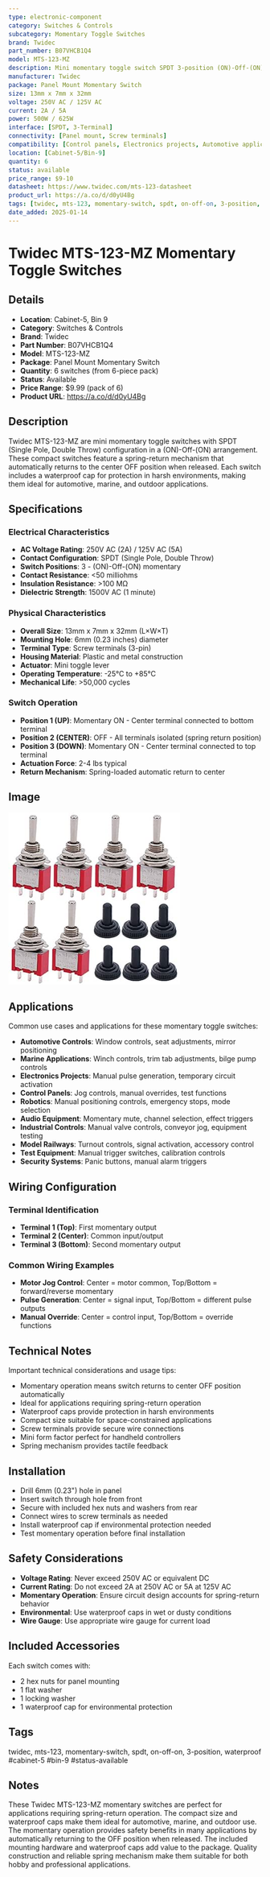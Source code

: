 ```yaml
---
type: electronic-component
category: Switches & Controls
subcategory: Momentary Toggle Switches
brand: Twidec
part_number: B07VHCB1Q4
model: MTS-123-MZ
description: Mini momentary toggle switch SPDT 3-position (ON)-Off-(ON) with waterproof cap
manufacturer: Twidec
package: Panel Mount Momentary Switch
size: 13mm x 7mm x 32mm
voltage: 250V AC / 125V AC
current: 2A / 5A
power: 500W / 625W
interface: [SPDT, 3-Terminal]
connectivity: [Panel mount, Screw terminals]
compatibility: [Control panels, Electronics projects, Automotive applications]
location: [Cabinet-5/Bin-9]
quantity: 6
status: available
price_range: $9-10
datasheet: https://www.twidec.com/mts-123-datasheet
product_url: https://a.co/d/d0yU4Bg
tags: [twidec, mts-123, momentary-switch, spdt, on-off-on, 3-position, waterproof, cabinet-5, bin-9, status-available]
date_added: 2025-01-14
---
```


# Twidec MTS-123-MZ Momentary Toggle Switches

## Details

- **Location**: Cabinet-5, Bin 9
- **Category**: Switches & Controls
- **Brand**: Twidec
- **Part Number**: B07VHCB1Q4
- **Model**: MTS-123-MZ
- **Package**: Panel Mount Momentary Switch
- **Quantity**: 6 switches (from 6-piece pack)
- **Status**: Available
- **Price Range**: $9.99 (pack of 6)
- **Product URL**: https://a.co/d/d0yU4Bg

## Description

Twidec MTS-123-MZ are mini momentary toggle switches with SPDT (Single Pole, Double Throw) configuration in a (ON)-Off-(ON) arrangement. These compact switches feature a spring-return mechanism that automatically returns to the center OFF position when released. Each switch includes a waterproof cap for protection in harsh environments, making them ideal for automotive, marine, and outdoor applications.

## Specifications

### Electrical Characteristics

- **AC Voltage Rating**: 250V AC (2A) / 125V AC (5A)
- **Contact Configuration**: SPDT (Single Pole, Double Throw)
- **Switch Positions**: 3 - (ON)-Off-(ON) momentary
- **Contact Resistance**: <50 milliohms
- **Insulation Resistance**: >100 MΩ
- **Dielectric Strength**: 1500V AC (1 minute)

### Physical Characteristics

- **Overall Size**: 13mm x 7mm x 32mm (L×W×T)
- **Mounting Hole**: 6mm (0.23 inches) diameter
- **Terminal Type**: Screw terminals (3-pin)
- **Housing Material**: Plastic and metal construction
- **Actuator**: Mini toggle lever
- **Operating Temperature**: -25°C to +85°C
- **Mechanical Life**: >50,000 cycles

### Switch Operation

- **Position 1 (UP)**: Momentary ON - Center terminal connected to bottom terminal
- **Position 2 (CENTER)**: OFF - All terminals isolated (spring return position)
- **Position 3 (DOWN)**: Momentary ON - Center terminal connected to top terminal
- **Actuation Force**: 2-4 lbs typical
- **Return Mechanism**: Spring-loaded automatic return to center

## Image

![Twidec MTS-123-MZ Momentary Toggle Switches](../attachments/twidec-mts-123-momentary-switches.jpg)

## Applications

Common use cases and applications for these momentary toggle switches:

- **Automotive Controls**: Window controls, seat adjustments, mirror positioning
- **Marine Applications**: Winch controls, trim tab adjustments, bilge pump controls
- **Electronics Projects**: Manual pulse generation, temporary circuit activation
- **Control Panels**: Jog controls, manual overrides, test functions
- **Robotics**: Manual positioning controls, emergency stops, mode selection
- **Audio Equipment**: Momentary mute, channel selection, effect triggers
- **Industrial Controls**: Manual valve controls, conveyor jog, equipment testing
- **Model Railways**: Turnout controls, signal activation, accessory control
- **Test Equipment**: Manual trigger switches, calibration controls
- **Security Systems**: Panic buttons, manual alarm triggers

## Wiring Configuration

### Terminal Identification
- **Terminal 1 (Top)**: First momentary output
- **Terminal 2 (Center)**: Common input/output
- **Terminal 3 (Bottom)**: Second momentary output

### Common Wiring Examples
- **Motor Jog Control**: Center = motor common, Top/Bottom = forward/reverse momentary
- **Pulse Generation**: Center = signal input, Top/Bottom = different pulse outputs
- **Manual Override**: Center = control input, Top/Bottom = override functions

## Technical Notes

Important technical considerations and usage tips:

- Momentary operation means switch returns to center OFF position automatically
- Ideal for applications requiring spring-return operation
- Waterproof caps provide protection in harsh environments
- Compact size suitable for space-constrained applications
- Screw terminals provide secure wire connections
- Mini form factor perfect for handheld controllers
- Spring mechanism provides tactile feedback

## Installation

- Drill 6mm (0.23") hole in panel
- Insert switch through hole from front
- Secure with included hex nuts and washers from rear
- Connect wires to screw terminals as needed
- Install waterproof cap if environmental protection needed
- Test momentary operation before final installation

## Safety Considerations

- **Voltage Rating**: Never exceed 250V AC or equivalent DC
- **Current Rating**: Do not exceed 2A at 250V AC or 5A at 125V AC
- **Momentary Operation**: Ensure circuit design accounts for spring-return behavior
- **Environmental**: Use waterproof caps in wet or dusty conditions
- **Wire Gauge**: Use appropriate wire gauge for current load

## Included Accessories

Each switch comes with:
- 2 hex nuts for panel mounting
- 1 flat washer
- 1 locking washer
- 1 waterproof cap for environmental protection

## Tags

twidec, mts-123, momentary-switch, spdt, on-off-on, 3-position, waterproof #cabinet-5 #bin-9 #status-available

## Notes

These Twidec MTS-123-MZ momentary switches are perfect for applications requiring spring-return operation. The compact size and waterproof caps make them ideal for automotive, marine, and outdoor use. The momentary operation provides safety benefits in many applications by automatically returning to the OFF position when released. The included mounting hardware and waterproof caps add value to the package. Quality construction and reliable spring mechanism make them suitable for both hobby and professional applications.
